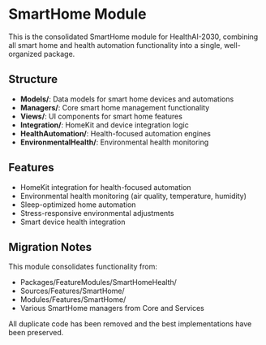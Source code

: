 # SmartHome Module

This is the consolidated SmartHome module for HealthAI-2030, combining all smart home and health automation functionality into a single, well-organized package.

## Structure

- **Models/**: Data models for smart home devices and automations
- **Managers/**: Core smart home management functionality
- **Views/**: UI components for smart home features
- **Integration/**: HomeKit and device integration logic
- **HealthAutomation/**: Health-focused automation engines
- **EnvironmentalHealth/**: Environmental health monitoring

## Features

- HomeKit integration for health-focused automation
- Environmental health monitoring (air quality, temperature, humidity)
- Sleep-optimized home automation
- Stress-responsive environmental adjustments
- Smart device health integration

## Migration Notes

This module consolidates functionality from:
- Packages/FeatureModules/SmartHomeHealth/
- Sources/Features/SmartHome/
- Modules/Features/SmartHome/
- Various SmartHome managers from Core and Services

All duplicate code has been removed and the best implementations have been preserved.
